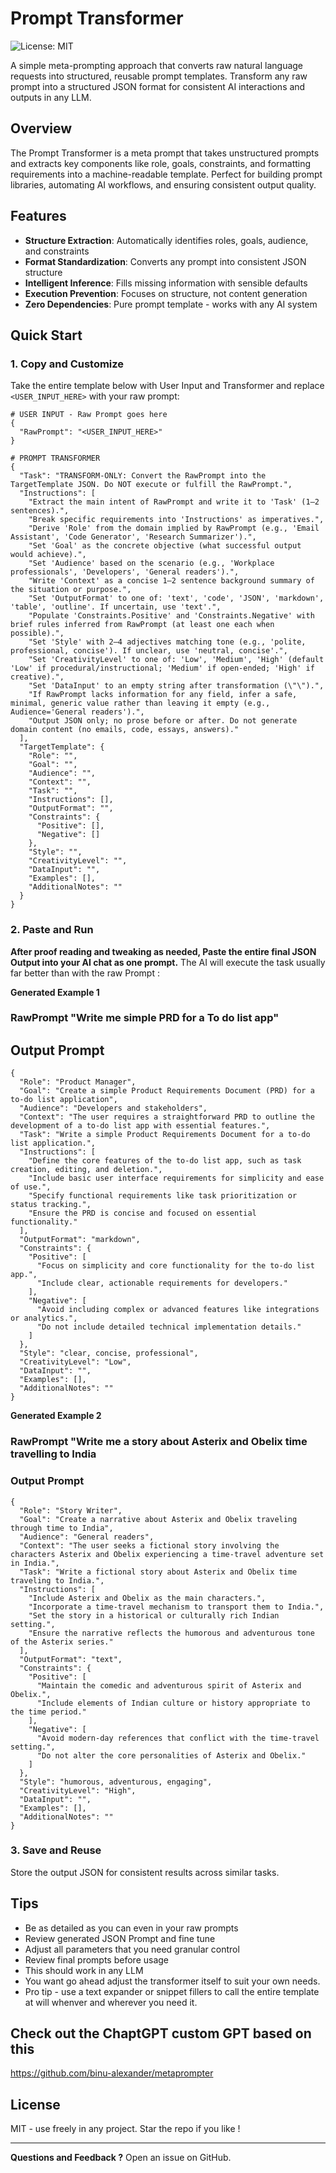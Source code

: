 # Prompt Transformer

![License: MIT](https://img.shields.io/badge/License-MIT-yellow.svg)


A simple meta-prompting approach that converts raw natural language requests into structured, reusable prompt templates. Transform any raw prompt into a structured JSON format for consistent AI interactions and outputs in any LLM.

## Overview

The Prompt Transformer is a meta prompt that takes unstructured prompts and extracts key components like role, goals, constraints, and formatting requirements into a machine-readable template. Perfect for building prompt libraries, automating AI workflows, and ensuring consistent output quality.


## Features

- **Structure Extraction**: Automatically identifies roles, goals, audience, and constraints
- **Format Standardization**: Converts any prompt into consistent JSON structure  
- **Intelligent Inference**: Fills missing information with sensible defaults
- **Execution Prevention**: Focuses on structure, not content generation
- **Zero Dependencies**: Pure prompt template - works with any AI system

## Quick Start

### 1. Copy and Customize

Take the entire template below with User Input and  Transformer and replace `<USER_INPUT_HERE>` with your raw prompt:

```
# USER INPUT - Raw Prompt goes here
{
  "RawPrompt": "<USER_INPUT_HERE>"
}

# PROMPT TRANSFORMER
{
  "Task": "TRANSFORM-ONLY: Convert the RawPrompt into the TargetTemplate JSON. Do NOT execute or fulfill the RawPrompt.",
  "Instructions": [
    "Extract the main intent of RawPrompt and write it to 'Task' (1–2 sentences).",
    "Break specific requirements into 'Instructions' as imperatives.",
    "Derive 'Role' from the domain implied by RawPrompt (e.g., 'Email Assistant', 'Code Generator', 'Research Summarizer').",
    "Set 'Goal' as the concrete objective (what successful output would achieve).",
    "Set 'Audience' based on the scenario (e.g., 'Workplace professionals', 'Developers', 'General readers').",
    "Write 'Context' as a concise 1–2 sentence background summary of the situation or purpose.",
    "Set 'OutputFormat' to one of: 'text', 'code', 'JSON', 'markdown', 'table', 'outline'. If uncertain, use 'text'.",
    "Populate 'Constraints.Positive' and 'Constraints.Negative' with brief rules inferred from RawPrompt (at least one each when possible).",
    "Set 'Style' with 2–4 adjectives matching tone (e.g., 'polite, professional, concise'). If unclear, use 'neutral, concise'.",
    "Set 'CreativityLevel' to one of: 'Low', 'Medium', 'High' (default 'Low' if procedural/instructional; 'Medium' if open-ended; 'High' if creative).",
    "Set 'DataInput' to an empty string after transformation (\"\").",
    "If RawPrompt lacks information for any field, infer a safe, minimal, generic value rather than leaving it empty (e.g., Audience='General readers').",
    "Output JSON only; no prose before or after. Do not generate domain content (no emails, code, essays, answers)."
  ],
  "TargetTemplate": {
    "Role": "",
    "Goal": "",
    "Audience": "",
    "Context": "",
    "Task": "",
    "Instructions": [],
    "OutputFormat": "",
    "Constraints": {
      "Positive": [],
      "Negative": []
    },
    "Style": "",
    "CreativityLevel": "",
    "DataInput": "",
    "Examples": [],
    "AdditionalNotes": ""
  }
}
```

### 2. Paste and Run

**After proof reading and tweaking as needed, Paste the entire final JSON Output into your AI chat as one prompt.** 
The AI will execute the task usually far better than with the raw Prompt :


**Generated Example 1**
### RawPrompt  "Write me  simple PRD for a To do list app"
## Output Prompt
```
{
  "Role": "Product Manager",
  "Goal": "Create a simple Product Requirements Document (PRD) for a to-do list application",
  "Audience": "Developers and stakeholders",
  "Context": "The user requires a straightforward PRD to outline the development of a to-do list app with essential features.",
  "Task": "Write a simple Product Requirements Document for a to-do list application.",
  "Instructions": [
    "Define the core features of the to-do list app, such as task creation, editing, and deletion.",
    "Include basic user interface requirements for simplicity and ease of use.",
    "Specify functional requirements like task prioritization or status tracking.",
    "Ensure the PRD is concise and focused on essential functionality."
  ],
  "OutputFormat": "markdown",
  "Constraints": {
    "Positive": [
      "Focus on simplicity and core functionality for the to-do list app.",
      "Include clear, actionable requirements for developers."
    ],
    "Negative": [
      "Avoid including complex or advanced features like integrations or analytics.",
      "Do not include detailed technical implementation details."
    ]
  },
  "Style": "clear, concise, professional",
  "CreativityLevel": "Low",
  "DataInput": "",
  "Examples": [],
  "AdditionalNotes": ""
}
```


**Generated Example 2**

### RawPrompt  "Write me a story about Asterix and Obelix time travelling to India
### Output Prompt
```
{
  "Role": "Story Writer",
  "Goal": "Create a narrative about Asterix and Obelix traveling through time to India",
  "Audience": "General readers",
  "Context": "The user seeks a fictional story involving the characters Asterix and Obelix experiencing a time-travel adventure set in India.",
  "Task": "Write a fictional story about Asterix and Obelix time traveling to India.",
  "Instructions": [
    "Include Asterix and Obelix as the main characters.",
    "Incorporate a time-travel mechanism to transport them to India.",
    "Set the story in a historical or culturally rich Indian setting.",
    "Ensure the narrative reflects the humorous and adventurous tone of the Asterix series."
  ],
  "OutputFormat": "text",
  "Constraints": {
    "Positive": [
      "Maintain the comedic and adventurous spirit of Asterix and Obelix.",
      "Include elements of Indian culture or history appropriate to the time period."
    ],
    "Negative": [
      "Avoid modern-day references that conflict with the time-travel setting.",
      "Do not alter the core personalities of Asterix and Obelix."
    ]
  },
  "Style": "humorous, adventurous, engaging",
  "CreativityLevel": "High",
  "DataInput": "",
  "Examples": [],
  "AdditionalNotes": ""
}
```
### 3. Save and Reuse

Store the output JSON for consistent results across similar tasks.


## Tips
- Be as detailed as you can even in your raw prompts
- Review generated  JSON Prompt and fine tune
- Adjust all parameters that you need granular control
- Review final prompts  before usage
- This should work in any LLM 
- You want go ahead adjust the transformer itself to suit your own needs.
- Pro tip - use a text expander or snippet fillers to call the entire template at will whenver and wherever you need it.

## Check out the ChaptGPT custom GPT based on this

https://github.com/binu-alexander/metaprompter

## License
MIT - use freely in any project. Star the repo if you like !

---

**Questions and Feedback ?** Open an issue on GitHub.
